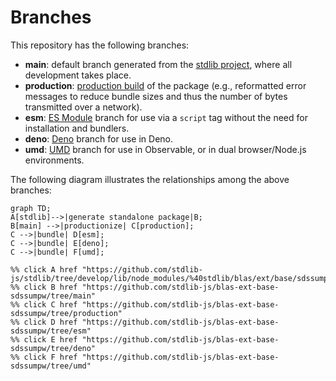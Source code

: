 <!--

@license Apache-2.0

Copyright (c) 2022 The Stdlib Authors.

Licensed under the Apache License, Version 2.0 (the "License");
you may not use this file except in compliance with the License.
You may obtain a copy of the License at

    http://www.apache.org/licenses/LICENSE-2.0

Unless required by applicable law or agreed to in writing, software
distributed under the License is distributed on an "AS IS" BASIS,
WITHOUT WARRANTIES OR CONDITIONS OF ANY KIND, either express or implied.
See the License for the specific language governing permissions and
limitations under the License.

-->

# Branches

This repository has the following branches:

-   **main**: default branch generated from the [stdlib project][stdlib-url], where all development takes place.
-   **production**: [production build][production-url] of the package (e.g., reformatted error messages to reduce bundle sizes and thus the number of bytes transmitted over a network).
-   **esm**: [ES Module][esm-url] branch for use via a `script` tag without the need for installation and bundlers.
-   **deno**: [Deno][deno-url] branch for use in Deno.
-   **umd**: [UMD][umd-url] branch for use in Observable, or in dual browser/Node.js environments.

The following diagram illustrates the relationships among the above branches:

```mermaid
graph TD;
A[stdlib]-->|generate standalone package|B;
B[main] -->|productionize| C[production];
C -->|bundle| D[esm];
C -->|bundle| E[deno];
C -->|bundle| F[umd];

%% click A href "https://github.com/stdlib-js/stdlib/tree/develop/lib/node_modules/%40stdlib/blas/ext/base/sdssumpw"
%% click B href "https://github.com/stdlib-js/blas-ext-base-sdssumpw/tree/main"
%% click C href "https://github.com/stdlib-js/blas-ext-base-sdssumpw/tree/production"
%% click D href "https://github.com/stdlib-js/blas-ext-base-sdssumpw/tree/esm"
%% click E href "https://github.com/stdlib-js/blas-ext-base-sdssumpw/tree/deno"
%% click F href "https://github.com/stdlib-js/blas-ext-base-sdssumpw/tree/umd"
```

[stdlib-url]: https://github.com/stdlib-js/stdlib/tree/develop/lib/node_modules/%40stdlib/blas/ext/base/sdssumpw
[production-url]: https://github.com/stdlib-js/blas-ext-base-sdssumpw/tree/production
[deno-url]: https://github.com/stdlib-js/blas-ext-base-sdssumpw/tree/deno
[umd-url]: https://github.com/stdlib-js/blas-ext-base-sdssumpw/tree/umd
[esm-url]: https://github.com/stdlib-js/blas-ext-base-sdssumpw/tree/esm